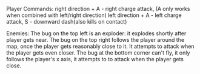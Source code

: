 Player Commands:
right direction + A - right charge attack, (A only works when combined with left/right direction)
left direction + A - left charge attack,
S - downward dash(also kills on contact)


Enemies:
The bug on the top left is an exploder: it explodes shortly after player gets near.
The bug on the top right follows the player around the map, once the player gets reasonably close to it. It attempts to attack when the player gets even closer.
The bug at the bottom corner can't fly, it only follows the player's x axis, it attempts to to attack when the player gets close.


